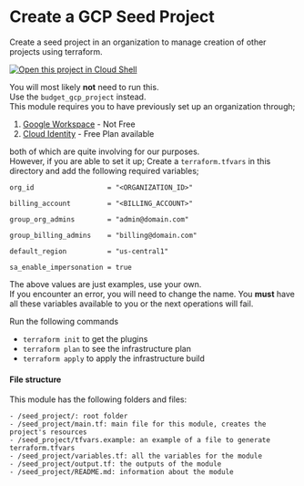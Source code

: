 # Create a GCP Seed Project
Create a seed project in an organization to manage creation of other projects using terraform.  

[![Open this project in Cloud Shell](http://gstatic.com/cloudssh/images/open-btn.png)](https://console.cloud.google.com/cloudshell/open?git_repo=https://github.com/nufailtd/terraform-budget-gcp&open_in_editor=main.tf&cloudshell_workspace=seed_project)

You will most likely **not** need to run this.  
Use the `budget_gcp_project` instead.  
This module requires you to have previously set up an organization through;
1. [Google Workspace](https://workspace.google.com/) - Not Free
2. [Cloud Identity](https://cloud.google.com/identity/docs/overview) - Free Plan available

both of which are quite involving for our purposes.  
However, if you are able to set it up;
Create a `terraform.tfvars` in this directory and add  the following required variables;

```
org_id                  = "<ORGANIZATION_ID>"

billing_account         = "<BILLING_ACCOUNT>"

group_org_admins        = "admin@domain.com"

group_billing_admins    = "billing@domain.com"

default_region          = "us-central1"

sa_enable_impersonation = true
```
The above values are just examples, use your own.  
If you encounter an error, you will need to change the name.
You **must** have all these variables available to you or the next operations will fail.  


Run the following commands

- `terraform init` to get the plugins
- `terraform plan` to see the infrastructure plan
- `terraform apply` to apply the infrastructure build

#### File structure
This module has the following folders and files:
```
- /seed_project/: root folder
- /seed_project/main.tf: main file for this module, creates the project's resources
- /seed_project/tfvars.example: an example of a file to generate terraform.tfvars
- /seed_project/variables.tf: all the variables for the module
- /seed_project/output.tf: the outputs of the module
- /seed_project/README.md: information about the module
```